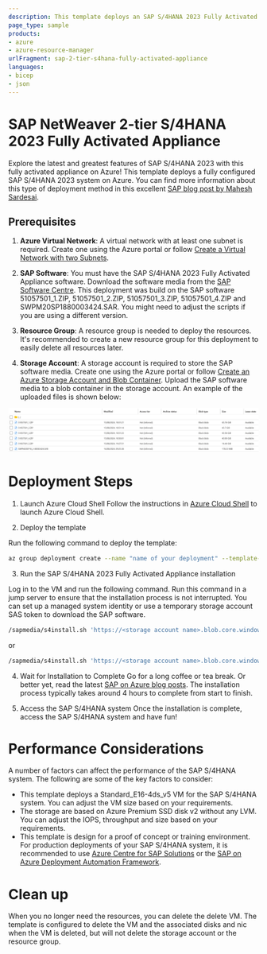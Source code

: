 ```yaml
---
description: This template deploys an SAP S/4HANA 2023 Fully Activated Appliance system. 
page_type: sample
products:
- azure
- azure-resource-manager
urlFragment: sap-2-tier-s4hana-fully-activated-appliance
languages:
- bicep
- json
---
```

# SAP NetWeaver 2-tier S/4HANA 2023 Fully Activated Appliance

Explore the latest and greatest features of SAP S/4HANA 2023 with this fully activated appliance on Azure! This template deploys a fully configured SAP S/4HANA 2023 system on Azure. You can find more information about this type of deployment method in this excellent [SAP blog post by Mahesh Sardesai](https://community.sap.com/t5/enterprise-resource-planning-blogs-by-sap/s-4hana-2022-fps1-fully-activated-appliance-standard-installation/ba-p/13547947). 

## Prerequisites

1. **Azure Virtual Network**: A virtual network with at least one subnet is required. Create one using the Azure portal or follow [Create a Virtual Network with two Subnets](https://docs.microsoft.com/azure/virtual-network/quick-create-portal).

2. **SAP Software**: You must have the SAP S/4HANA 2023 Fully Activated Appliance software. Download the software media from the [SAP Software Centre](https://me.sap.com/softwarecenter). This deployment was build on the SAP software 51057501_1.ZIP, 51057501_2.ZIP, 51057501_3.ZIP, 51057501_4.ZIP and SWPM20SP1880003424.SAR. You might need to adjust the scripts if you are using a different version. 

3. **Resource Group**: A resource group is needed to deploy the resources. It's recommended to create a new resource group for this deployment to easily delete all resources later.

4. **Storage Account**: A storage account is required to store the SAP software media. Create one using the Azure portal or follow [Create an Azure Storage Account and Blob Container](https://docs.microsoft.com/azure/storage/blobs/storage-quickstart-blobs-portal). Upload the SAP software media to a blob container in the storage account. An example of the uploaded files is shown below:

<img src="./images/container.png">

# Deployment Steps

1. Launch Azure Cloud Shell
Follow the instructions in [Azure Cloud Shell](https://docs.microsoft.com/azure/cloud-shell/overview) to launch Azure Cloud Shell.

2. Deploy the template

Run the following command to deploy the template:

```bash
az group deployment create --name "name of your deployment" --template-uri "URI of the template" --parameters authenticationType="password" adminPasswordOrKey=' password of your VM' subnetId='subnet ID for your VNet'
```

3. Run the SAP S/4HANA 2023 Fully Activated Appliance installation 

Log in to the VM and run the following command. Run this command in a jump server to ensure that the installation process is not interrupted. You can set up a managed system identity or use a temporary storage account SAS token to download the SAP software.  

```bash
/sapmedia/s4install.sh 'https://<storage account name>.blob.core.windows.net/<container name>/' 'SAS Token' 
```

or 

```bash
/sapmedia/s4install.sh 'https://<storage account name>.blob.core.windows.net/<container name>/'
```

4. Wait for Installation to Complete 
Go for a long coffee or tea break. Or better yet, read the latest [SAP on Azure blog posts](https://techcommunity.microsoft.com/t5/sap-on-microsoft/ct-p/SAPonMicrosoft). The installation process typically takes around 4 hours to complete from start to finish.

5. Access the SAP S/4HANA system 
Once the installation is complete, access the SAP S/4HANA system and have fun! 

# Performance Considerations
A number of factors can affect the performance of the SAP S/4HANA system. The following are some of the key factors to consider:

* This template deploys a Standard_E16-4ds_v5 VM for the SAP S/4HANA system. You can adjust the VM size based on your requirements. 
* The storage are based on Azure Premium SSD disk v2 without any LVM. You can adjust the IOPS, throughput and size based on your requirements. 
* This template is design for a proof of concept or training environment. For production deployments of your SAP S/4HANA system, it is recommended to use [Azure Centre for SAP Solutions](https://learn.microsoft.com/en-us/azure/sap/center-sap-solutions/overview) or the [SAP on Azure Deployment Automation Framework](https://learn.microsoft.com/en-us/azure/sap/center-sap-solutions/overview).

# Clean up
When you no longer need the resources, you can delete the delete VM. The template is configured to delete the VM and the associated disks and nic when the VM is deleted, but will not delete the storage account or the resource group. 

